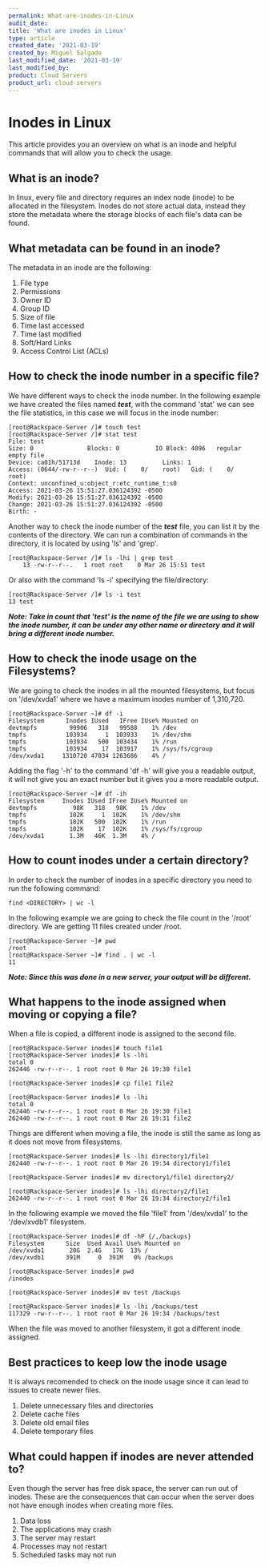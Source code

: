 ```yaml
---
permalink: What-are-inodes-in-Linux
audit_date:
title: 'What are inodes in Linux'
type: article
created_date: '2021-03-19'
created_by: Miguel Salgado
last_modified_date: '2021-03-19'
last_modified_by: 
product: Cloud Servers
product_url: cloud-servers
---
```


# Inodes in Linux
This article provides you an overview on what is an inode and helpful commands that will allow you to check the usage.

## What is an inode?
In linux, every file and directory requires an index node (inode) to be allocated in the filesystem. Inodes do not store actual data, instead they store the metadata where the storage blocks of each file's data can be found.

## What metadata can be found in an inode?
The metadata in an inode are the following:
1. File type
2. Permissions
3. Owner ID
4. Group ID
5. Size of file
6. Time last accessed
7. Time last modified
8. Soft/Hard Links
9. Access Control List (ACLs)

## How to check the inode number in a specific file?
We have different ways to check the inode number. In the following example we have created the files named ***test***, with the command 'stat' we can see the file statistics, in this case we will focus in the inode number:
```
[root@Rackspace-Server /]# touch test
[root@Rackspace-Server /]# stat test
File: test
Size: 0               Blocks: 0          IO Block: 4096   regular empty file
Device: ca01h/51713d    Inode: 13          Links: 1
Access: (0644/-rw-r--r--)  Uid: (    0/    root)   Gid: (    0/    root)
Context: unconfined_u:object_r:etc_runtime_t:s0
Access: 2021-03-26 15:51:27.036124392 -0500
Modify: 2021-03-26 15:51:27.036124392 -0500
Change: 2021-03-26 15:51:27.036124392 -0500
Birth: -
```

Another way to check the inode number of the ***test*** file, you can list it by the contents of the directory. We can run a combination of commands in the directory, it is located by using 'ls' and 'grep'.
```
[root@Rackspace-Server /]# ls -lhi | grep test
    13 -rw-r--r--.   1 root root    0 Mar 26 15:51 test
```

Or also with the command 'ls -i' specifying the file/directory:
```
[root@Rackspace-Server /]# ls -i test
13 test
```

***Note: Take in count that 'test' is the name of the file we are using to show the inode number, it can be under any other name or directory and it will bring a different inode number.***

## How to check the inode usage on the Filesystems?
We are going to check the inodes in all the mounted filesystems, but focus on '/dev/xvda1' where we have a maximum inodes number of 1,310,720.
```
[root@Rackspace-Server ~]# df -i
Filesystem      Inodes IUsed   IFree IUse% Mounted on
devtmpfs         99906   318   99588    1% /dev
tmpfs           103934     1  103933    1% /dev/shm
tmpfs           103934   500  103434    1% /run
tmpfs           103934    17  103917    1% /sys/fs/cgroup
/dev/xvda1     1310720 47034 1263686    4% /
```
Adding the flag '-h' to the command 'df -h' will give you a readable output, it will not give you an exact number but it gives you a more readable output.
```
[root@Rackspace-Server ~]# df -ih
Filesystem     Inodes IUsed IFree IUse% Mounted on
devtmpfs          98K   318   98K    1% /dev
tmpfs            102K     1  102K    1% /dev/shm
tmpfs            102K   500  102K    1% /run
tmpfs            102K    17  102K    1% /sys/fs/cgroup
/dev/xvda1       1.3M   46K  1.3M    4% /
```
## How to count inodes under a certain directory?
In order to check the number of inodes in a specific directory you need to run the following command:
```
find <DIRECTORY> | wc -l
```

In the following example we are going to check the file count in the '/root' directory. We are getting 11 files created under /root.
```
[root@Rackspace-Server ~]# pwd
/root
[root@Rackspace-Server ~]# find . | wc -l
11
```

***Note: Since this was done in a new server, your output will be different.***

## What happens to the inode assigned when moving or copying a file?
When a file is copied, a different inode is assigned to the second file.
```
[root@Rackspace-Server inodes]# touch file1
[root@Rackspace-Server inodes]# ls -lhi
total 0
262446 -rw-r--r--. 1 root root 0 Mar 26 19:30 file1

[root@Rackspace-Server inodes]# cp file1 file2

[root@Rackspace-Server inodes]# ls -lhi
total 0
262446 -rw-r--r--. 1 root root 0 Mar 26 19:30 file1
262440 -rw-r--r--. 1 root root 0 Mar 26 19:31 file2
```
Things are different when moving a file, the inode is still the same as long as it does not move from filesystems.
```
[root@Rackspace-Server inodes]# ls -lhi directory1/file1
262440 -rw-r--r--. 1 root root 0 Mar 26 19:34 directory1/file1

[root@Rackspace-Server inodes]# mv directory1/file1 directory2/

[root@Rackspace-Server inodes]# ls -lhi directory2/file1
262440 -rw-r--r--. 1 root root 0 Mar 26 19:34 directory2/file1
```

In the following example we moved the file 'file1' from '/dev/xvda1' to the '/dev/xvdb1' filesystem.
```
[root@Rackspace-Server inodes]# df -hP {/,/backups}
Filesystem      Size  Used Avail Use% Mounted on
/dev/xvda1       20G  2.4G   17G  13% /
/dev/xvdb1      391M     0  391M   0% /backups

[root@Rackspace-Server inodes]# pwd
/inodes

[root@Rackspace-Server inodes]# mv test /backups

[root@Rackspace-Server inodes]# ls -lhi /backups/test
117329 -rw-r--r--. 1 root root 0 Mar 26 19:34 /backups/test
```

When the file was moved to another filesystem, it got a different inode assigned.

## Best practices to keep low the inode usage
It is always recomended to check on the inode usage since it can lead to issues to create newer files.
1. Delete unnecessary files and directories
2. Delete cache files
3. Delete old email files
4. Delete temporary files

## What could happen if inodes are never attended to?
Even though the server has free disk space, the server can run out of inodes. These are the consequences that can occur when the server does not have enough inodes when creating more files.
1. Data loss
2. The applications may crash
3. The server may restart
4. Processes may not restart
5. Scheduled tasks may not run



